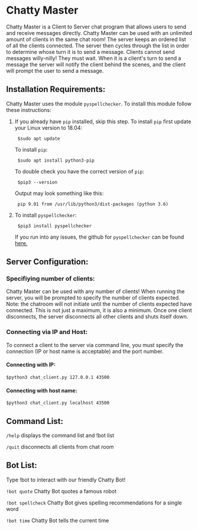 # Chatty Master 

Chatty Master is a Client to Server chat program that allows users to send and receive messages directly. Chatty Master can be used with an unlimited amount of clients in the same chat room! The server keeps an ordered list of all the clients connected. The server then cycles through the list in order to determine whose turn it is to send a message. Clients cannot send messages willy-nilly! They must wait. When it is a client's turn to send a message the server will notify the client behind the scenes, and the client will prompt the user to send a message.

## Installation Requirements:

Chatty Master uses the module `pyspellchecker`. To install this module follow these instructions:

1. If you already have `pip` installed, skip this step. To install `pip` first update your Linux version to 18.04:
	
		$sudo apt update

	To install `pip`:

		$sudo apt install python3-pip

	To double check you have the correct version of `pip`:

		$pip3 --version

	Output may look something like this:

		pip 9.01 from /usr/lib/python3/dist-packages (python 3.6)

2. To install `pyspellchecker`:

		$pip3 install pyspellchecker

	If you run into any issues, the github for `pyspellchecker` can be found [here.](https://github.com/barrust/pyspellchecker)

## Server Configuration:

### Specifiying number of clients:

Chatty Master can be used with any number of clients! When running the server, you will be prompted to specify the number of clients expected. Note: the chatroom will not initiate until the number of clients expected have connected. This is not just a maximum, it is also a minimum. Once one client disconnects, the server disconnects all other clients and shuts itself down.

### Connecting via IP and Host:

To connect a client to the server via command line, you must specify the connection (IP or host name is acceptable) and the port number.

#### Connecting with IP:
	
	$python3 chat_client.py 127.0.0.1 43500

#### Connecting with host name:	

	$python3 chat_client.py localhost 43500

## Command List:
	
   `/help` displays the command list and !bot list
  
   `/quit` disconnects all clients from chat room

## Bot List:

Type !bot to interact with our friendly Chatty Bot!
      
   `!bot quote` Chatty Bot quotes a famous robot

   `!bot spellcheck` Chatty Bot gives spelling recommendations for a single word
  
   `!bot time` Chatty Bot tells the current time

